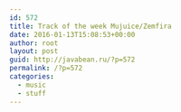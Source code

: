 ```yaml
---
id: 572
title: Track of the week Mujuice/Zemfira
date: 2016-01-13T15:08:53+00:00
author: root
layout: post
guid: http://javabean.ru/?p=572
permalink: /?p=572
categories:
  - music
  - stuff
---
```

